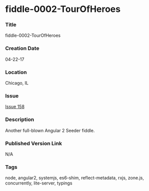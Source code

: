 fiddle-0002-TourOfHeroes
======


### Title

fiddle-0002-TourOfHeroes


### Creation Date

04-22-17


### Location

Chicago, IL


### Issue

[Issue 158](https://github.com/bradyhouse/house/issues/158)


### Description

Another full-blown Angular 2 Seeder fiddle.


### Published Version Link

N/A


### Tags

node, angular2, systemjs, es6-shim, reflect-metadata, rxjs, zone.js, concurrently, lite-server, typings
